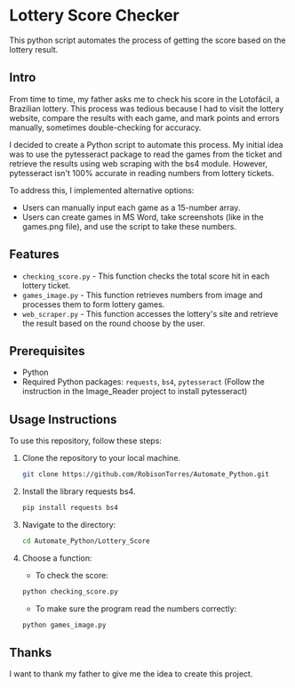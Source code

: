 # Lottery Score Checker

This python script automates the process of getting the score based on the lottery result.

## Intro

From time to time, my father asks me to check his score in the Lotofácil, a Brazilian lottery. This process was tedious because I had to visit the lottery website, compare the results with each game, and mark points and errors manually, sometimes double-checking for accuracy.

I decided to create a Python script to automate this process. My initial idea was to use the pytesseract package to read the games from the ticket and retrieve the results using web scraping with the bs4 module. However, pytesseract isn't 100% accurate in reading numbers from lottery tickets.

To address this, I implemented alternative options:

* Users can manually input each game as a 15-number array.
* Users can create games in MS Word, take screenshots (like in the games.png file), and use the script to take these numbers.

## Features 

 - ```checking_score.py``` - This function checks the total score hit in each lottery ticket.
 - ```games_image.py``` - This function retrieves numbers from image and processes them to form lottery games. 
 - ```web_scraper.py``` - This function accesses the lottery's site and retrieve the result based on the round choose by the user.
 
## Prerequisites

- Python
- Required Python packages: `requests`, `bs4`, `pytesseract` 
(Follow the instruction in the Image_Reader project to install pytesseract)

## Usage Instructions

To use this repository, follow these steps:

1. Clone the repository to your local machine.

   ```bash
   git clone https://github.com/RobisonTorres/Automate_Python.git

2. Install the library requests bs4.

   ```bash
   pip install requests bs4

3. Navigate to the directory:

   ```bash
   cd Automate_Python/Lottery_Score

4. Choose a function:

    * To check the score:
    ```bash
   python checking_score.py
    ```
    * To make sure the program read the numbers correctly:
    ```bash
   python games_image.py

## Thanks

I want to thank my father to give me the idea to create this project.